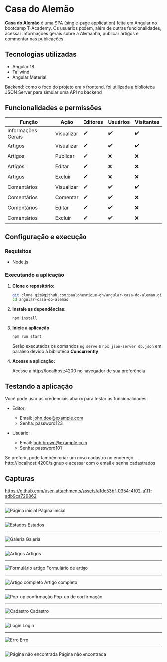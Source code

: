# Casa do Alemão

**Casa do Alemão** é uma SPA (single-page application) feita em Angular no bootcamp T-Academy. Os usuários podem, além de outras funcionalidades, acessar informações gerais sobre a Alemanha, publicar artigos e commentar nas publicações.

## Tecnologias utilizadas
- Angular 18
- Tailwind
- Angular Material

Backend: como o foco do projeto era o frontend, foi utilizada a biblioteca JSON Server para simular uma API no backend


## Funcionalidades e permissões

| Função       | Ação                | Editores | Usuários | Visitantes |
|--------------|---------------------|----------|----------|------------|
| Informações Gerais | Visualizar    | ✔️       | ✔️       | ✔️         |
| Artigos      | Visualizar          | ✔️       | ✔️       | ✔️         |
| Artigos      | Publicar            | ✔️       | ❌       | ❌         |
| Artigos      | Editar              | ✔️       | ❌       | ❌         |
| Artigos      | Excluir             | ✔️       | ❌       | ❌         |
| Comentários  | Visualizar          | ✔️       | ✔️       | ✔️         |
| Comentários  | Comentar            | ✔️       | ✔️       | ❌         |
| Comentários  | Editar              | ✔️       | ✔️       | ❌         |
| Comentários  | Excluir             | ✔️       | ✔️       | ❌         |


## Configuração e execução

### Requisitos

- Node.js

### Executando a aplicação

1. **Clone o repositório:**
    ```bash
    git clone git@github.com:paulohenrique-gh/angular-casa-do-alemao.git
    cd angular-casa-do-alemao
    ```

2. **Instale as dependências:**
    ```bash
    npm install
    ```

3. **Inicie a aplicação**
    ```bash
    npm run start
    ```
    Serão executados os comandos `ng serve` e `npx json-server db.json` em paralelo devido à biblioteca **Concurrently**

5. **Acesse a aplicação:**

    Acesse a http://localhost:4200 no navegador de sua preferência


## Testando a aplicação

Você pode usar as credenciais abaixo para testar as funcionalidades:

- Editor:
    - Email: john.doe@example.com
    - Senha: password123

- Usuário:
    - Email: bob.brown@example.com
    - Senha: password101

Se preferir, pode também criar um novo cadastro no endereço http://localhost:4200/signup e acessar com o email e senha cadastrados

## Capturas

https://github.com/user-attachments/assets/a1dc53bf-0354-4f02-a1f1-adb9ca729862

---

![Página inicial](https://github.com/user-attachments/assets/9aabd4f7-7a7f-4122-a0fe-dbf96914d5e8)
Página inicial

---

![Estados](https://github.com/user-attachments/assets/35af3933-f09c-407f-a32c-c9fda8f26802)
Estados

---

![Galeria](https://github.com/user-attachments/assets/e3972269-9adc-471b-b128-9831630342a2)
Galeria

---

![Artigos](https://github.com/user-attachments/assets/6019c3d7-ff44-4846-a134-f36bb28fee21)
Artigos

---

![Formulário artigo](https://github.com/user-attachments/assets/49a284ff-ea00-43bf-8313-ecea364e0903)
Formulário de artigo

---

![Artigo completo](https://github.com/user-attachments/assets/86fac966-2084-408f-aa1e-457ded93f8ac)
Artigo completo

---

![Pop-up confirmação](https://github.com/user-attachments/assets/88ab3344-d797-4d9c-8aff-071887c8f8f7)
Pop-up de confirmação

---

![Cadastro](https://github.com/user-attachments/assets/c8947a1c-4f07-4d6f-b6bd-35ee9a5b07c4)
Cadastro

---

![Login](https://github.com/user-attachments/assets/ce58e99f-a47d-4b0c-a96d-5217326900e1)
Login

---

![Erro](https://github.com/user-attachments/assets/015c4652-1b07-48bb-83c2-5d78c03c244a)
Erro

---

![Página não encontrada](https://github.com/user-attachments/assets/69bddf07-bc6c-4de9-870f-20508cda80fe)
Página não encontrada




